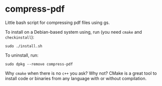 compress-pdf
============

Little bash script for compressing pdf files using gs.

To install on a Debian-based system using, run (you need `cmake` and `checkinstall`):

```
sudo ./install.sh
```

To uninstall, run:

```
sudo dpkg --remove compress-pdf
```

Why `cmake` when there is no `c++` you ask? Why not? CMake is a great tool to install code or binaries from any language with or without compilation. 

